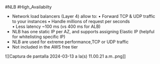 #NLB #High_Availabilty 

- Network load balancers (Layer 4) allow to: • Forward TCP & UDP traffic to your instances • Handle millions of request per seconds  
    • Less latency ~100 ms (vs 400 ms for ALB)
- NLB has one static IP per AZ, and supports assigning Elastic IP (helpful for whitelisting specific IP)
- NLB are used for extreme performance,TCP or UDP traffic
- Not included in the AWS free tier

![[Captura de pantalla 2024-03-13 a la(s) 11.00.21 a.m..png]]

